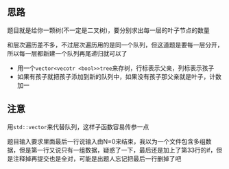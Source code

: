 ## 思路
题目就是给你一颗树(不一定是二叉树)，要分别求出每一层的叶子节点的数量


和层次遍历差不多，不过层次遍历用的是同一个队列，但这道题是要每一层分开，所以每一层都新建一个队列再尾递归就可以了


- 用一个`vector<vecotr <bool>>tree`来存树，行标表示父亲，列标表示孩子
- 如果有孩子就把孩子添加到新的队列中，如果没有孩子那父亲就是叶子，计数加一

## 注意
用`std::vector`来代替队列，这样子函数容易传参一点


题目输入要求里面最后一行说输入由N=0来结束，我以为一个文件包含多组数据，但是第一行又说只有一组数据，疑惑了一下，最后还是加上了第33行的if，但是注释掉再提交也是全对，可能是出题人忘记把最后一行删掉了吧